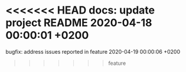 <<<<<<< HEAD
docs: update project README 2020-04-18 00:00:01 +0200
=======
bugfix: address issues reported in feature 2020-04-19 00:00:06 +0200
>>>>>>> feature

